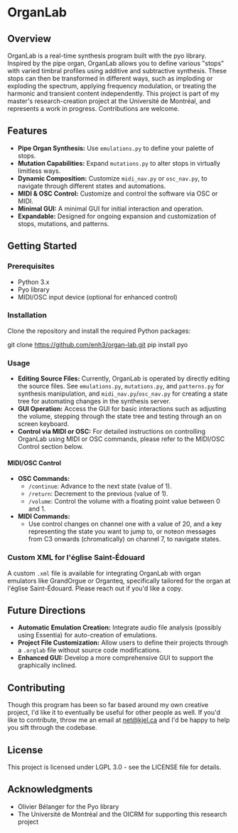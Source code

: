 # OrganLab

## Overview
OrganLab is a real-time synthesis program built with the pyo library. Inspired by the pipe organ, OrganLab allows you to define various "stops" with varied timbral profiles using additive and subtractive synthesis. These stops can then be transformed in different ways, such as imploding or exploding the spectrum, applying frequency modulation, or treating the harmonic and transient content independently. This project is part of my master's research-creation project at the Université de Montréal, and represents a work in progress. Contributions are welcome.

## Features
- **Pipe Organ Synthesis:** Use `emulations.py` to define your palette of stops.
- **Mutation Capabilities:** Expand `mutations.py` to alter stops in virtually limitless ways.
- **Dynamic Composition:** Customize `midi_nav.py` or `osc_nav.py`, to navigate through different states and automations.
- **MIDI & OSC Control:** Customize and control the software via OSC or MIDI.
- **Minimal GUI:** A minimal GUI for initial interaction and operation.
- **Expandable:** Designed for ongoing expansion and customization of stops, mutations, and patterns.

## Getting Started
### Prerequisites
- Python 3.x
- Pyo library
- MIDI/OSC input device (optional for enhanced control)

### Installation
Clone the repository and install the required Python packages:

git clone https://github.com/enh3/organ-lab.git
pip install pyo

### Usage
- **Editing Source Files:** Currently, OrganLab is operated by directly editing the source files. See `emulations.py`, `mutations.py`, and `patterns.py` for synthesis manipulation, and `midi_nav.py`/`osc_nav.py` for creating a state tree for automating changes in the synthesis server.
- **GUI Operation:** Access the GUI for basic interactions such as adjusting the volume, stepping through the state tree and testing through an on screen keyboard. 
- **Control via MIDI or OSC:** For detailed instructions on controlling OrganLab using MIDI or OSC commands, please refer to the MIDI/OSC Control section below.

#### MIDI/OSC Control
- **OSC Commands:**
  - `/continue`: Advance to the next state (value of 1).
  - `/return`: Decrement to the previous (value of 1).
  - `/volume`: Control the volume with a floating point value between 0 and 1.
- **MIDI Commands:**
  - Use control changes on channel one with a value of 20, and a key representing the state you want to jump to, or noteon messages from C3 onwards (chromatically) on channel 7, to navigate states.

### Custom XML for l'église Saint-Édouard
A custom `.xml` file is available for integrating OrganLab with organ emulators like GrandOrgue or Organteq, specifically tailored for the organ at l'église Saint-Édouard. Please reach out if you'd like a copy.

## Future Directions
- **Automatic Emulation Creation:** Integrate audio file analysis (possibly using Essentia) for auto-creation of emulations.
- **Project File Customization:** Allow users to define their projects through a `.orglab` file without source code modifications.
- **Enhanced GUI:** Develop a more comprehensive GUI to support the graphically inclined.

## Contributing
Though this program has been so far based around my own creative project, I'd like it to eventually be useful for other people as well. If you'd like to contribute, throw me an email at net@kjel.ca and I'd be happy to help you sift through the codebase. 

## License
This project is licensed under LGPL 3.0 - see the LICENSE file for details.

## Acknowledgments
- Olivier Bélanger for the Pyo library
- The Université de Montréal and the OICRM for supporting this research project
